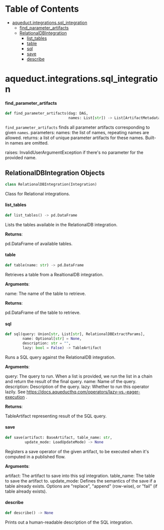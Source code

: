 # Table of Contents

* [aqueduct.integrations.sql\_integration](#aqueduct.integrations.sql_integration)
  * [find\_parameter\_artifacts](#aqueduct.integrations.sql_integration.find_parameter_artifacts)
  * [RelationalDBIntegration](#aqueduct.integrations.sql_integration.RelationalDBIntegration)
    * [list\_tables](#aqueduct.integrations.sql_integration.RelationalDBIntegration.list_tables)
    * [table](#aqueduct.integrations.sql_integration.RelationalDBIntegration.table)
    * [sql](#aqueduct.integrations.sql_integration.RelationalDBIntegration.sql)
    * [save](#aqueduct.integrations.sql_integration.RelationalDBIntegration.save)
    * [describe](#aqueduct.integrations.sql_integration.RelationalDBIntegration.describe)

<a id="aqueduct.integrations.sql_integration"></a>

# aqueduct.integrations.sql\_integration

<a id="aqueduct.integrations.sql_integration.find_parameter_artifacts"></a>

#### find\_parameter\_artifacts

```python
def find_parameter_artifacts(dag: DAG,
                             names: List[str]) -> List[ArtifactMetadata]
```

`find_parameter_artifacts` finds all parameter artifacts corresponding to given `names`.
parameters:
    names: the list of names, repeating names are allowed.
returns:
    a list of unique parameter artifacts for these names. Built-in names are omitted.

raises: InvalidUserArgumentException if there's no parameter for the provided name.

<a id="aqueduct.integrations.sql_integration.RelationalDBIntegration"></a>

## RelationalDBIntegration Objects

```python
class RelationalDBIntegration(Integration)
```

Class for Relational integrations.

<a id="aqueduct.integrations.sql_integration.RelationalDBIntegration.list_tables"></a>

#### list\_tables

```python
def list_tables() -> pd.DataFrame
```

Lists the tables available in the RelationalDB integration.

**Returns**:

  pd.DataFrame of available tables.

<a id="aqueduct.integrations.sql_integration.RelationalDBIntegration.table"></a>

#### table

```python
def table(name: str) -> pd.DataFrame
```

Retrieves a table from a RealtionalDB integration.

**Arguments**:

  name:
  The name of the table to retrieve.
  

**Returns**:

  pd.DataFrame of the table to retrieve.

<a id="aqueduct.integrations.sql_integration.RelationalDBIntegration.sql"></a>

#### sql

```python
def sql(query: Union[str, List[str], RelationalDBExtractParams],
        name: Optional[str] = None,
        description: str = "",
        lazy: bool = False) -> TableArtifact
```

Runs a SQL query against the RelationalDB integration.

**Arguments**:

  query:
  The query to run. When a list is provided, we run the list
  in a chain and return the result of the final query.
  name:
  Name of the query.
  description:
  Description of the query.
  lazy:
  Whether to run this operator lazily. See https://docs.aqueducthq.com/operators/lazy-vs.-eager-execution .
  

**Returns**:

  TableArtifact representing result of the SQL query.

<a id="aqueduct.integrations.sql_integration.RelationalDBIntegration.save"></a>

#### save

```python
def save(artifact: BaseArtifact, table_name: str,
         update_mode: LoadUpdateMode) -> None
```

Registers a save operator of the given artifact, to be executed when it's computed in a published flow.

**Arguments**:

  artifact:
  The artifact to save into this sql integration.
  table_name:
  The table to save the artifact to.
  update_mode:
  Defines the semantics of the save if a table already exists.
  Options are "replace", "append" (row-wise), or "fail" (if table already exists).

<a id="aqueduct.integrations.sql_integration.RelationalDBIntegration.describe"></a>

#### describe

```python
def describe() -> None
```

Prints out a human-readable description of the SQL integration.


